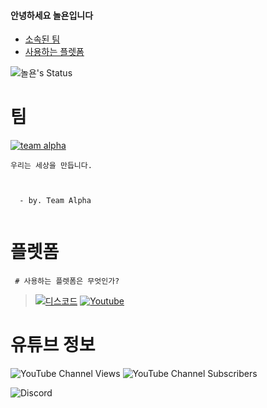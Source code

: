 #### 안녕하세요 놀욘입니다
- [소속된 팀](#팀)
- [사용하는 플렛폼](#플렛폼)
<p>
  

![놀욘's Status](https://github-readme-stats.vercel.app/api?username=noryonkr&show_icons=true)


# 팀

  
  [![team alpha](https://github.com/team-alpha-kr/img/blob/main/alpha%20discord%20join%20banner.png)](https://alphakr.xyz)  


</p>
  <code>우리는 세상을 만듭니다.
  <p>
  - by. Team Alpha
  </code>
  
  
  
  <p>
<div class="breaker"></div>
<p>
  
# 플렛폼
<code> # 사용하는 플렛폼은 무엇인가?</code>

 
> [![디스코드](https://cdn.discordapp.com/attachments/820186973624074240/844550071684038656/a1e33adc293864f0.png)](https://discord.com)
> [![Youtube](https://cdn.discordapp.com/attachments/820186973624074240/844550922025828363/1.png)](https://youtube.com)

  
  # 유튜브 정보
![YouTube Channel Views](https://img.shields.io/youtube/channel/views/UCLlgK7SH1J-VQdWWPu3uaog?style=social)
  ![YouTube Channel Subscribers](https://img.shields.io/youtube/channel/subscribers/UCLlgK7SH1J-VQdWWPu3uaog?style=social)
  
  <img alt="Discord" src="https://img.shields.io/discord?style=plastic">
